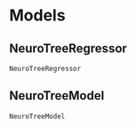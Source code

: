 # Models

## NeuroTreeRegressor
```@docs
NeuroTreeRegressor
```

## NeuroTreeModel
```@docs
NeuroTreeModel
```
